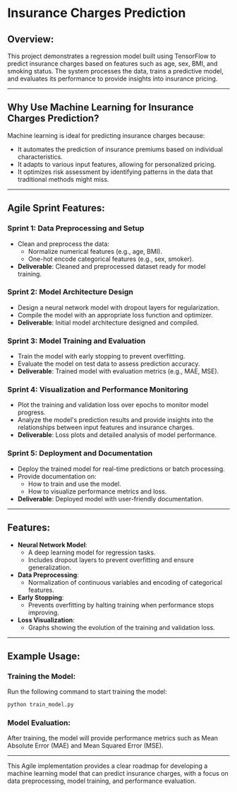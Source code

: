 # Insurance Charges Prediction

## Overview:
This project demonstrates a regression model built using TensorFlow to predict insurance charges based on features such as age, sex, BMI, and smoking status. The system processes the data, trains a predictive model, and evaluates its performance to provide insights into insurance pricing.

---

## Why Use Machine Learning for Insurance Charges Prediction?
Machine learning is ideal for predicting insurance charges because:
- It automates the prediction of insurance premiums based on individual characteristics.
- It adapts to various input features, allowing for personalized pricing.
- It optimizes risk assessment by identifying patterns in the data that traditional methods might miss.

---

## Agile Sprint Features:

### **Sprint 1: Data Preprocessing and Setup**
- Clean and preprocess the data:
  - Normalize numerical features (e.g., age, BMI).
  - One-hot encode categorical features (e.g., sex, smoker).
- **Deliverable**: Cleaned and preprocessed dataset ready for model training.

### **Sprint 2: Model Architecture Design**
- Design a neural network model with dropout layers for regularization.
- Compile the model with an appropriate loss function and optimizer.
- **Deliverable**: Initial model architecture designed and compiled.

### **Sprint 3: Model Training and Evaluation**
- Train the model with early stopping to prevent overfitting.
- Evaluate the model on test data to assess prediction accuracy.
- **Deliverable**: Trained model with evaluation metrics (e.g., MAE, MSE).

### **Sprint 4: Visualization and Performance Monitoring**
- Plot the training and validation loss over epochs to monitor model progress.
- Analyze the model's prediction results and provide insights into the relationships between input features and insurance charges.
- **Deliverable**: Loss plots and detailed analysis of model performance.

### **Sprint 5: Deployment and Documentation**
- Deploy the trained model for real-time predictions or batch processing.
- Provide documentation on:
  - How to train and use the model.
  - How to visualize performance metrics and loss.
- **Deliverable**: Deployed model with user-friendly documentation.

---

## Features:
- **Neural Network Model**:
  - A deep learning model for regression tasks.
  - Includes dropout layers to prevent overfitting and ensure generalization.
- **Data Preprocessing**:
  - Normalization of continuous variables and encoding of categorical features.
- **Early Stopping**:
  - Prevents overfitting by halting training when performance stops improving.
- **Loss Visualization**:
  - Graphs showing the evolution of the training and validation loss.

---

## Example Usage:

### Training the Model:
Run the following command to start training the model:

```bash
python train_model.py
```

### Model Evaluation:
After training, the model will provide performance metrics such as Mean Absolute Error (MAE) and Mean Squared Error (MSE).

---

This Agile implementation provides a clear roadmap for developing a machine learning model that can predict insurance charges, with a focus on data preprocessing, model training, and performance evaluation.
